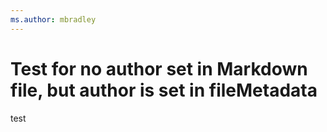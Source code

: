 ```yaml
---
ms.author: mbradley
---
```

# Test for no author set in Markdown file, but author is set in fileMetadata

test